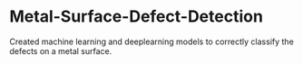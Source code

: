 # Metal-Surface-Defect-Detection
Created machine learning and deeplearning models to correctly classify the defects on a metal surface.
